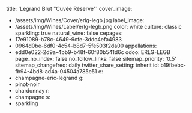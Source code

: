 title: 'Legrand Brut "Cuvée Réserve"'
cover_image:
  - /assets/img/Wines/Cover/erlg-legb.jpg
label_image:
  - /assets/img/Wines/Label/erlg-legb.png
color: white
culture: classic
sparkling: true
natural_wine: false
cepages:
  - 17e91089-b78c-4649-9cfe-3ddc4efa4983
  - 0964d0be-6df0-4c54-b8d7-5fe503f2da00
appellations:
  - edd0e022-2d9a-4bb9-b48f-60f80b541d6c
odoo: ERLG-LEGB
page_no_index: false
no_follow_links: false
sitemap_priority: '0.5'
sitemap_changefreq: daily
twitter_share_setting: inherit
id: b19fbebc-fb94-4bd8-ad4a-04504a785e51
e:
  - champagne-eric-legrand
g:
  - pinot-noir
  - chardonnay
r:
  - champagne
s:
  - sparkling
